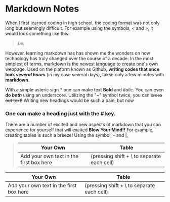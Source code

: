 # Markdown Notes

When I first learned coding in high school, the coding format was not only long but seemingly difficult. For example using the symbols, *<* and *>*, it would look something like this:

> i.e. <html>
>      <body></body>
>          </html>

However, learning markdown has has shown me the wonders on how technology has truly changed over the course of a decade. In the most simplest of terms, markdown is the newest language to create one's own webpage. Used on the plaform known as Github, **writing codes that once took _several hours_** (in my case several days), takse only a few minutes with **markdown**. 

With a simple asteric sign * one can make text **Bold** and *italic*. You can even **do _both_** using an underscore. Utilizing the "~" symbol twice, you can ~~cross out text!~~ Writing new headings would be such a pain, but now

### One can make a heading just with the *#* key.

There are a number of excited and new aspects of markdown that you can experience for yourself that will ~~excited~~ **Blow Your Mind!!** For example, creating tables is such a breeze! Using the symbol, *-* and |,

> Your Own | Table
> -------- | -----
> Add your own text in the first box here |(pressing shift + \ to separate each cell)

Your Own | Table
-------- | -----
Add your own text in the first box here |(pressing shift + \ to separate each cell)
